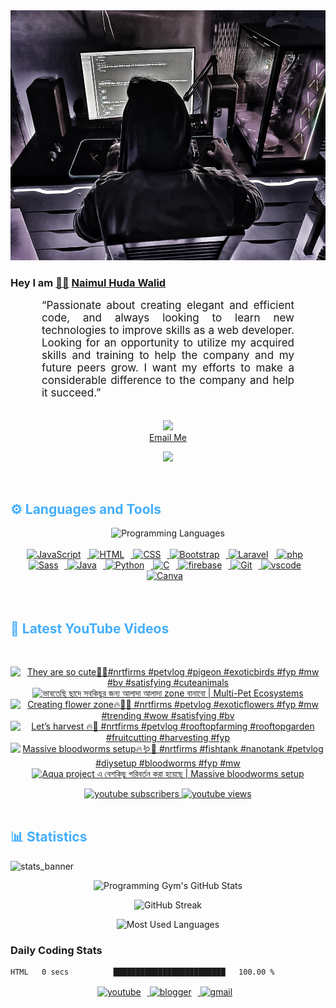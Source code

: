 <!-- ![github_cover_banner](https://www.digitalsolutionservices.com/img/services/web%20development.gif)-->

<div align="center" style="display:block;">
    <img height="400px" alt="github cover banner" src="https://raw.githubusercontent.com/NaimulHudaWalid/NaimulHudaWalid/main/272276268_3114779035434264_920860974401480824_n.jpg"/> 
</div>

### Hey I am [👨🏻‍][facebook] [Naimul Huda Walid][youtube]



<p align:"center" style="text-align: justify; margin: 0 50px; font-size: 17px;" >
   “Passionate about creating elegant and efficient code, and always looking to learn new technologies to improve skills as a web developer. Looking for an opportunity to utilize my acquired skills and training to help the company and my future peers grow. I want my efforts to make a considerable difference to the company and help it succeed.”
<br>
<br>
<div align="center">

![](https://visitor-badge.glitch.me/badge?page_id=NaimulHudaWalid)
    <br />
[Email Me](mailto:dev.naimulhuda@gmail.com)
</div>
</p>
<!-- Typing SVG by DenverCoder1 - https://github.com/DenverCoder1/readme-typing-svg -->
<p align="center">
<!--   <a href="https://github.com/DenverCoder1/readme-typing-svg"> -->
    <img src="https://readme-typing-svg.herokuapp.com?color=E22FE4&width=380&height=45&lines=Open-Source+Enthusiast;Learning+In+Public;Empowering+Others;Nice+To+Meet+You+...&center=true"></a>

</p>
<br>
<!-- Languages and Tools -->

<h2 style="color: #44AEFB">⚙️ Languages and Tools</h2>
<div align="center" style="display:block;">
    <img width="100px" alt="Programming Languages" src="https://user-images.githubusercontent.com/78341798/194531121-47b0119a-ce00-439d-b586-125f86acb098.png"/> 
</div>
<br>   
<!-- Icons Resources -->
<!-- https://devicon.dev/ -->
<!-- https://cdn.jsdelivr.net/npm/simple-icons@v3/icons/ -->
<div align="center">
  <a href="https://developer.mozilla.org/en-US/docs/Web/JavaScript" target="_blank" rel="noreferrer">
      <img  alt="JavaScript" height="50px" style="padding-right:10px;" src="https://cdn.jsdelivr.net/gh/devicons/devicon/icons/javascript/javascript-plain.svg"/>
  </a>
  
 
  <a href="https://developer.mozilla.org/en-US/docs/Web/HTML" target="_blank" rel="noreferrer">
      <img  alt="HTML" height="50px" style="padding-right:10px;" src="https://cdn.jsdelivr.net/gh/devicons/devicon/icons/html5/html5-original.svg"/>
  </a>
  <a href="https://developer.mozilla.org/en-US/docs/Web/CSS" target="_blank" rel="noreferrer">
      <img  alt="CSS" height="50px" style="padding-right:10px;" src="https://cdn.jsdelivr.net/gh/devicons/devicon/icons/css3/css3-original.svg"/>
  </a>
  <a href="https://getbootstrap.com/" target="_blank" rel="noreferrer">
      <img  alt="Bootstrap" height="50px" style="padding-right:10px;" src="https://cdn.jsdelivr.net/gh/devicons/devicon/icons/bootstrap/bootstrap-original.svg"/>
  </a> 
  <a href="https://laravel.com/" target="_blank" rel="noreferrer">
      <img  alt="Laravel" height="50px" style="padding-right:10px;" src="https://cdn.jsdelivr.net/gh/devicons/devicon/icons/laravel/laravel-plain.svg"/>
  </a>
  <a href="https://www.php.net/" target="_blank" rel="noreferrer">
      <img  alt="php" height="50px" style="padding-right:10px;" src="https://cdn.jsdelivr.net/gh/devicons/devicon/icons/php/php-original.svg"/>
  </a>
  <a href="https://sass-lang.com/" target="_blank" rel="noreferrer">
      <img  alt="Sass" height="50px" style="padding-right:10px;" src="https://cdn.jsdelivr.net/gh/devicons/devicon/icons/sass/sass-original.svg"/>
  </a>
  <a href="https://www.java.com/en/" target="_blank" rel="noreferrer">
      <img  alt="Java" height="50px" style="padding-right:10px;" src="https://cdn.jsdelivr.net/gh/devicons/devicon/icons/java/java-original.svg"/>
  </a>    
  <a href="https://www.python.org/" target="_blank" rel="noreferrer">
      <img  alt="Python" height="50px" style="padding-right:10px;" src="https://cdn.jsdelivr.net/gh/devicons/devicon/icons/python/python-original.svg"/>
  </a>
  <a href="https://www.cprogramming.com/" target="_blank" rel="noreferrer">
      <img  alt="C" height="50px" style="padding-right:10px;" src="https://cdn.jsdelivr.net/gh/devicons/devicon/icons/c/c-original.svg"/>
  </a>
  
  <a href="https://firebase.google.com/" target="_blank" rel="noreferrer">
      <img  alt="firebase" height="50px" style="padding-right:10px;" src="https://cdn.jsdelivr.net/gh/devicons/devicon/icons/firebase/firebase-plain.svg"/>
  </a>
 
  <a href="https://git-scm.com/" target="_blank" rel="noreferrer">
      <img  alt="Git" height="50px" style="padding-right:10px;" src="https://cdn.jsdelivr.net/gh/devicons/devicon/icons/git/git-original.svg"/>
  </a>
  
  <a href="https://code.visualstudio.com/" target="_blank" rel="noreferrer">
      <img  alt="vscode" height="50px" style="padding-right:10px;"src="https://cdn.jsdelivr.net/gh/devicons/devicon/icons/vscode/vscode-original.svg"/>
  </a>
  <a href="https://www.canva.com/" target="_blank" rel="noreferrer">
      <img  alt="Canva" height="50px" style="padding-right:10px;" src="https://cdn.jsdelivr.net/gh/devicons/devicon/icons/canva/canva-original.svg"/> 
  </a>
</div>
<br>
<br>

<!-- Latest YouTube Videos -->

<h2 style="color: #44AEFB">🎦 Latest YouTube Videos</h2>
<br />

<!-- Resource/Reference: https://github.com/DenverCoder1/github-readme-youtube-cards -->
<div class="youtube videos cards" align="center">

<!-- BEGIN YOUTUBE-CARDS -->
[![They are so cute🖤🔥#nrtfirms #petvlog #pigeon  #exoticbirds #fyp #mw #bv #satisfying #cuteanimals](https://ytcards.demolab.com/?id=HNH9iHMlI8s&title=They+are+so+cute%F0%9F%96%A4%F0%9F%94%A5%23nrtfirms+%23petvlog+%23pigeon++%23exoticbirds+%23fyp+%23mw+%23bv+%23satisfying+%23cuteanimals&lang=en&timestamp=1700908147&background_color=%230d1117&title_color=%23ffffff&stats_color=%23dedede&max_title_lines=1&width=250&border_radius=5 "They are so cute🖤🔥#nrtfirms #petvlog #pigeon  #exoticbirds #fyp #mw #bv #satisfying #cuteanimals")](https://www.youtube.com/watch?v=HNH9iHMlI8s)
[![ভাবতেছি ছাদে সবকিছুর জন্য আলাদা আলাদা zone বানাবো | Multi-Pet Ecosystems](https://ytcards.demolab.com/?id=dxTgLptz_bM&title=%E0%A6%AD%E0%A6%BE%E0%A6%AC%E0%A6%A4%E0%A7%87%E0%A6%9B%E0%A6%BF+%E0%A6%9B%E0%A6%BE%E0%A6%A6%E0%A7%87+%E0%A6%B8%E0%A6%AC%E0%A6%95%E0%A6%BF%E0%A6%9B%E0%A7%81%E0%A6%B0+%E0%A6%9C%E0%A6%A8%E0%A7%8D%E0%A6%AF+%E0%A6%86%E0%A6%B2%E0%A6%BE%E0%A6%A6%E0%A6%BE+%E0%A6%86%E0%A6%B2%E0%A6%BE%E0%A6%A6%E0%A6%BE+zone+%E0%A6%AC%E0%A6%BE%E0%A6%A8%E0%A6%BE%E0%A6%AC%E0%A7%8B+%7C+Multi-Pet+Ecosystems&lang=en&timestamp=1700900674&background_color=%230d1117&title_color=%23ffffff&stats_color=%23dedede&max_title_lines=1&width=250&border_radius=5 "ভাবতেছি ছাদে সবকিছুর জন্য আলাদা আলাদা zone বানাবো | Multi-Pet Ecosystems")](https://www.youtube.com/watch?v=dxTgLptz_bM)
[![Creating flower zone🔥🖤🌺 #nrtfirms #petvlog #exoticflowers #fyp #mw #trending #wow #satisfying #bv](https://ytcards.demolab.com/?id=K8gAlsA1bSE&title=Creating+flower+zone%F0%9F%94%A5%F0%9F%96%A4%F0%9F%8C%BA+%23nrtfirms+%23petvlog+%23exoticflowers+%23fyp+%23mw+%23trending+%23wow+%23satisfying+%23bv&lang=en&timestamp=1700873382&background_color=%230d1117&title_color=%23ffffff&stats_color=%23dedede&max_title_lines=1&width=250&border_radius=5 "Creating flower zone🔥🖤🌺 #nrtfirms #petvlog #exoticflowers #fyp #mw #trending #wow #satisfying #bv")](https://www.youtube.com/watch?v=K8gAlsA1bSE)
[![Let’s harvest 🔥🖤 #nrtfirms #petvlog #rooftopfarming #rooftopgarden #fruitcutting #harvesting #fyp](https://ytcards.demolab.com/?id=KVCLzfjaLvY&title=Let%E2%80%99s+harvest+%F0%9F%94%A5%F0%9F%96%A4+%23nrtfirms+%23petvlog+%23rooftopfarming+%23rooftopgarden+%23fruitcutting+%23harvesting+%23fyp&lang=en&timestamp=1700839875&background_color=%230d1117&title_color=%23ffffff&stats_color=%23dedede&max_title_lines=1&width=250&border_radius=5 "Let’s harvest 🔥🖤 #nrtfirms #petvlog #rooftopfarming #rooftopgarden #fruitcutting #harvesting #fyp")](https://www.youtube.com/watch?v=KVCLzfjaLvY)
[![Massive bloodworms setup🔥🪱🖤 #nrtfirms #fishtank #nanotank #petvlog #diysetup #bloodworms #fyp #mw](https://ytcards.demolab.com/?id=fYNoufZ1pN0&title=Massive+bloodworms+setup%F0%9F%94%A5%F0%9F%AA%B1%F0%9F%96%A4+%23nrtfirms+%23fishtank+%23nanotank+%23petvlog+%23diysetup+%23bloodworms+%23fyp+%23mw&lang=en&timestamp=1700788121&background_color=%230d1117&title_color=%23ffffff&stats_color=%23dedede&max_title_lines=1&width=250&border_radius=5 "Massive bloodworms setup🔥🪱🖤 #nrtfirms #fishtank #nanotank #petvlog #diysetup #bloodworms #fyp #mw")](https://www.youtube.com/watch?v=fYNoufZ1pN0)
[![Aqua project এ বেশকিছু পরিবর্তন করা হয়েছে | Massive bloodworms setup](https://ytcards.demolab.com/?id=0PvH9pZUx-s&title=Aqua+project+%E0%A6%8F+%E0%A6%AC%E0%A7%87%E0%A6%B6%E0%A6%95%E0%A6%BF%E0%A6%9B%E0%A7%81+%E0%A6%AA%E0%A6%B0%E0%A6%BF%E0%A6%AC%E0%A6%B0%E0%A7%8D%E0%A6%A4%E0%A6%A8+%E0%A6%95%E0%A6%B0%E0%A6%BE+%E0%A6%B9%E0%A7%9F%E0%A7%87%E0%A6%9B%E0%A7%87+%7C+Massive+bloodworms+setup&lang=en&timestamp=1700781099&background_color=%230d1117&title_color=%23ffffff&stats_color=%23dedede&max_title_lines=1&width=250&border_radius=5 "Aqua project এ বেশকিছু পরিবর্তন করা হয়েছে | Massive bloodworms setup")](https://www.youtube.com/watch?v=0PvH9pZUx-s)
<!-- END YOUTUBE-CARDS -->
</div>

<!-- Begin Youtube Buttons -->
<!-- Resource/Reference:  https://github.com/DenverCoder1/custom-icon-badges -->
<div class="youtube buttons" align="center">
    <a href="https://www.youtube.com/channel/UCa3YaFwzSII0kKg3Nads2dQ"  target="_blank">
        <img alt="youtube subscribers" src="https://img.shields.io/youtube/channel/subscribers/UCa3YaFwzSII0kKg3Nads2dQ?logo=youtube&logoColor=red&style=for-the-badge"/>
    </a> 
    <a href="https://www.youtube.com/channel/UCa3YaFwzSII0kKg3Nads2dQ"  target="_blank">
        <img alt="youtube views" src="https://custom-icon-badges.demolab.com/youtube/channel/views/UCa3YaFwzSII0kKg3Nads2dQ?color=%23E05D44&logo=eye&logoColor=white&style=for-the-badge&labelColor=#555555"/>
    </a> 
</div>
<br>
<!-- End Youtube Buttons -->

<!-- Statistics -->

<h2 style="color: #44AEFB">📊 Statistics</h2>

![stats_banner](https://user-images.githubusercontent.com/78341798/194534778-d662496c-ae00-4e8d-ae9b-b90912054e7f.gif)

<!-- Begin Stats Cards -->
<!-- Resources:  -->
<!-- Github & Languages Stats: https://github.com/naimul15-12090/github-readme-stats --> 
<!-- Streak Stats: https://github.com/denvercoder1/github-readme-streak-stats -->
<!-- Change the value after ?username= to your GitHub username. -->
<div class="stats" align="center">

![Programming Gym's GitHub Stats](https://github-readme-stats.vercel.app/api?username=NaimulHudaWalid&hide=stars&count_private=true&show_icons=true&theme=algolia&border_radius=20)

![GitHub Streak](https://streak-stats.demolab.com?user=NaimulHudaWalid&count_private=true&theme=algolia&border_radius=22)

![Most Used Languages](https://github-readme-stats.vercel.app/api/top-langs/?username=NaimulHudaWalid&langs_count=8&layout=compact&show_icons=true&theme=algolia&border_radius=20)
    
<!-- ![Top Langs](https://github-readme-stats.vercel.app/api/top-langs/?username=naimul15-12090&langs_count=8) -->
<!-- [![Top Langs](https://github-readme-stats.vercel.app/api/top-langs/?username=naimul15-12090&layout=compact)](https://github.com/anuraghazra/github-readme-stats)
 -->
    
</div>
<!--  End Stats Cards -->



### Daily Coding Stats
<!--START_SECTION:waka-->

```txt
HTML   0 secs          █████████████████████████   100.00 %
```

<!--END_SECTION:waka-->
<!-- Begin Footer -->
<!-- Icons Resources -->
<!-- https://devicon.dev/ -->
<div class="footer" align="center" style="margin:15px;">
    <a href="https://www.youtube.com/channel/UCa3YaFwzSII0kKg3Nads2dQ" target="_blank">
        <img  style="margin:0 10px 10px 0;" src="https://user-images.githubusercontent.com/78341798/194531650-698ef1b1-9cbd-4b4f-96ef-5a2ec4b5d7e6.svg" alt="youtube" width="40px"/>
    </a>
    <a href="https://www.linkedin.com/in/naimulhudawalid/" target="_blank">
        <img style="margin:0 10px 10px 0;" src="https://user-images.githubusercontent.com/78341798/194531458-b5dfeb1b-bad5-4dfa-909a-2e402262db9a.svg" alt="blogger" width="40px"/>
    </a>
    <a href="mailto:dev.naimulhuda@gmail.com" target="_blank">
        <img style="margin:0 10px 10px 0;" src="https://user-images.githubusercontent.com/78341798/194531383-ddb2b774-5bb9-491c-b601-4a4a7d9792fb.svg" alt="gmail" width="40px"/>
    </a>
</div>
<!-- End Footer -->

[youtube]: https://www.youtube.com/channel/UCa3YaFwzSII0kKg3Nads2dQ
[facebook]: https://www.facebook.com/profile.php?id=100007065945838
